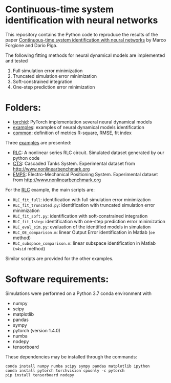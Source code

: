 # Continuous-time system identification with neural networks 

This repository contains the Python code to reproduce the results of the paper [Continuous-time system identification with neural networks](https://arxiv.org/pdf/2006.02915) by Marco Forgione and Dario Piga.

The following fitting methods for neural dynamical models are implemented and tested

 1. Full simulation error minimization
 2. Truncated simulation error minimization
 3. Soft-constrained integration
 4. One-step prediction error minimization


# Folders:
* [torchid](torchid):  PyTorch implementation several neural dynamical models
* [examples](examples): examples of neural dynamical models identification 
* [common](common): definition of metrics R-square, RMSE, fit index 

Three [examples](examples) are presented:

* [RLC](examples/RLC): A nonlinear series RLC circuit. Simulated dataset generated by our python code
* [CTS](examples/CTS): Cascaded Tanks System. Experimental dataset from http://www.nonlinearbenchmark.org
* [EMPS](examples/EMPS): Electro-Mechanical Positioning System. Experimental dataset from http://www.nonlinearbenchmark.org

For the [RLC](examples/RLC) example, the main scripts are:

 *  ``RLC_fit_full``: identification with full simulation error minimization
 *  ``RLC_fit_truncated.py``: identification with truncated simulation error minimization
 *  ``RLC_fit_soft.py``: identification with soft-constrained integration
 *  ``RLC_fit_1step``: identification with one-step prediction error minimization
 *  ``RLC_eval_sim.py``: evaluation of the identified models in simulation
 *  ``RLC_OE_comparison.m``: linear Output Error identification in Matlab (``oe`` method)
 *  ``RLC_subspace_comparison.m``: linear subspace identification in Matlab (``n4sid`` method)
  
Similar scripts are provided for the other examples.

# Software requirements:
Simulations were performed on a Python 3.7 conda environment with

 * numpy
 * scipy
 * matplotlib
 * pandas
 * sympy
 * pytorch (version 1.4.0)
 * numba
 * nodepy
 * tensorboard
 
These dependencies may be installed through the commands:

```
conda install numpy numba scipy sympy pandas matplotlib ipython
conda install pytorch torchvision cpuonly -c pytorch
pip install tensorboard nodepy
```
